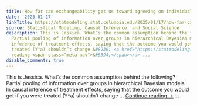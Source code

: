 ```yaml
---
title: How far can exchangeability get us toward agreeing on individual probability?
date: '2025-01-17'
linkTitle: https://statmodeling.stat.columbia.edu/2025/01/17/how-far-can-exchangeability-get-us-toward-agreeing-on-individual-probability/
source: Statistical Modeling, Causal Inference, and Social Science
description: This is Jessica. What’s the common assumption behind the following? 
  Partial pooling of information over groups in hierarchical Bayesian models  In causal
  inference of treatment effects, saying that the outcome you would get if you were
  treated (Y^a) shouldn’t change &#8230; <a href="https://statmodeling.stat.columbia.edu/2025/01/17/how-far-can-exchangeability-get-us-toward-agreeing-on-individual-probability/">Continue
  reading <span class="meta-nav">&#8594;</span></a> ...
disable_comments: true
---
```

This is Jessica. What’s the common assumption behind the following?  Partial pooling of information over groups in hierarchical Bayesian models  In causal inference of treatment effects, saying that the outcome you would get if you were treated (Y^a) shouldn’t change &#8230; <a href="https://statmodeling.stat.columbia.edu/2025/01/17/how-far-can-exchangeability-get-us-toward-agreeing-on-individual-probability/">Continue reading <span class="meta-nav">&#8594;</span></a> ...